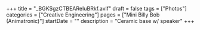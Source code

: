 +++
title = "_BGKSgzCTBEAReIuBRkf.avif"
draft = false
tags = ["Photos"]
categories = ["Creative Engineering"]
pages = ["Mini Billy Bob (Animatronic)"]
startDate = ""
description = "Ceramic base w/ speaker"
+++
